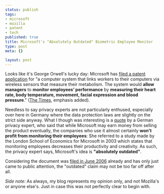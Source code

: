 ```yaml
--- 
status: publish
tags: 
- microsoft
- mozilla
- patent
- tech
published: true
title: Microsoft's "Absolutely Outdated" Biometric Employee Monitor
type: post
meta: {}

layout: post
---
```

Looks like it's George Orwell's lucky day: Microsoft has <a href="http://www.techcrunch.com/2008/01/16/ok-now-this-is-a-little-scary-microsoft-biometrics/">filed a patent application</a> for "a computer system that links workers to their computers via wireless sensors that measure their metabolism. The system would <strong>allow managers</strong> to <strong>monitor employees’ performance</strong> by <strong>measuring their heart rate, body temperature, movement, facial expression and blood pressure</strong>." (<a href="http://technology.timesonline.co.uk/tol/news/tech_and_web/article3193480.ece">The Times</a>, emphasis added).

Needless to say privacy experts are not particularly enthused, especially over here in Germany where the data protection laws are slightly on the strict side anyway. What I though was interesting is a <a href="http://www.tagesschau.de/wirtschaft/microsoft22.html">quote</a> by a German privacy expert, who said that while Microsoft may earn money from selling the product eventually, the companies who use it almost certainly <strong>won't profit from monitoring their employees</strong>: She referred to a study made by the London School of Economics for Microsoft in 2003 which states that monitoring employees decreases their productivity and creativity. As such, the privacy expert says, Microsoft's idea is <strong>"absolutely outdated"</strong>.

Considering the document was <a href="http://appft1.uspto.gov/netacgi/nph-Parser?Sect1=PTO2&Sect2=HITOFF&p=1&u=%2Fnetahtml%2FPTO%2Fsearch-bool.html&r=1&f=G&l=50&co1=AND&d=PG01&s1=Microsoft.AS.&s2=%22Unique+monitoring+system%22.AB.&OS=AN/Microsoft+AND+ABST/%E2%80%9DUnique+monitoring+system%E2%80%9D&RS=AN/Microsoft+AND+ABST/%E2%80%9DUnique+monitoring+system%E2%80%9D">filed in June 2006</a> already and has only just came to public attention, the "outdated" claim may not be too far off after all.

<em>Side note:</em> As always, my blog represents my opinion only, and not Mozilla's or anyone else's. Just in case this was not perfectly clear to begin with.
